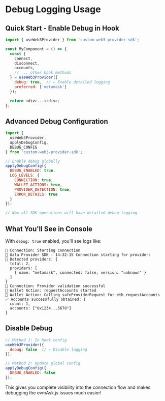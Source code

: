 # Debug Logging Usage

## Quick Start - Enable Debug in Hook

```javascript
import { useWeb3Provider } from 'custom-web3-provider-sdk';

const MyComponent = () => {
  const {
    connect,
    disconnect,
    accounts,
    // ... other hook methods
  } = useWeb3Provider({
    debug: true,  // ← Enable detailed logging
    preferred: ['metamask']
  });

  return <div>...</div>;
};
```

## Advanced Debug Configuration

```javascript
import { 
  useWeb3Provider, 
  applyDebugConfig, 
  DEBUG_CONFIG 
} from 'custom-web3-provider-sdk';

// Enable debug globally
applyDebugConfig({
  DEBUG_ENABLED: true,
  LOG_LEVELS: {
    CONNECTION: true,
    WALLET_ACTIONS: true,
    PROVIDER_DETECTION: true,
    ERROR_DETAILS: true
  }
});

// Now all SDK operations will have detailed debug logging
```

## What You'll See in Console

With `debug: true` enabled, you'll see logs like:

```
🔌 Connection: Starting connection
🚀 Gala Provider SDK - 14:32:15 Connection starting for provider:
📡 Detected providers: {
  total: 2,
  providers: [
    { name: "metamask", connected: false, version: "unknown" }
  ]
}
🔌 Connection: Provider validation successful
💼 Wallet Action: requestAccounts started
💼 Wallet Action: Calling safeProviderRequest for eth_requestAccounts
✅ Accounts successfully obtained: {
  count: 1,
  accounts: ["0x1234...5678"]
}
```

## Disable Debug

```javascript
// Method 1: In hook config
useWeb3Provider({
  debug: false  // ← Disable logging
});

// Method 2: Update global config
applyDebugConfig({
  DEBUG_ENABLED: false
});
```

This gives you complete visibility into the connection flow and makes debugging the evmAsk.js issues much easier!
